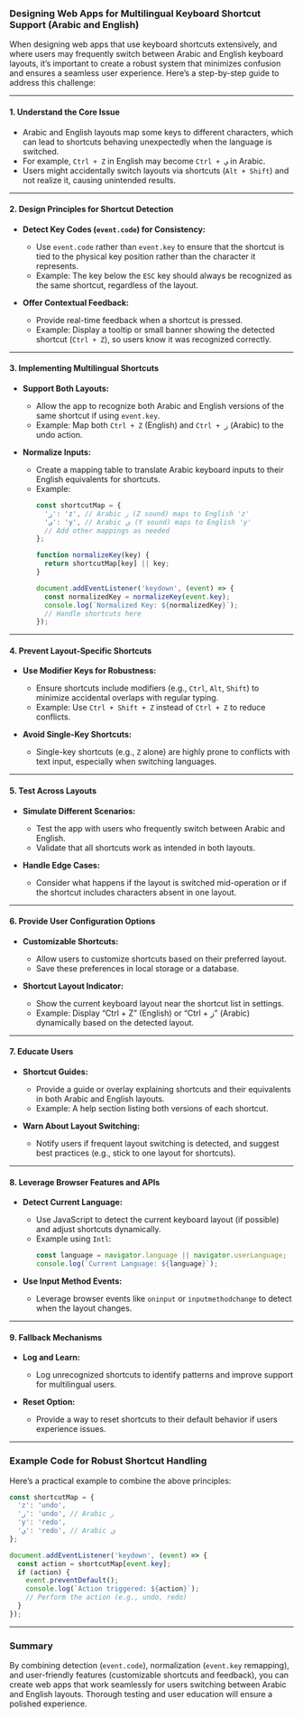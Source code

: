 ### Designing Web Apps for Multilingual Keyboard Shortcut Support (Arabic and English)

When designing web apps that use keyboard shortcuts extensively, and where users may frequently switch between Arabic and English keyboard layouts, it’s important to create a robust system that minimizes confusion and ensures a seamless user experience. Here’s a step-by-step guide to address this challenge:

---

#### 1. **Understand the Core Issue**
- Arabic and English layouts map some keys to different characters, which can lead to shortcuts behaving unexpectedly when the language is switched.
- For example, `Ctrl + Z` in English may become `Ctrl + ي` in Arabic.
- Users might accidentally switch layouts via shortcuts (`Alt + Shift`) and not realize it, causing unintended results.

---

#### 2. **Design Principles for Shortcut Detection**
- **Detect Key Codes (`event.code`) for Consistency:**
  - Use `event.code` rather than `event.key` to ensure that the shortcut is tied to the physical key position rather than the character it represents.
  - Example: The key below the `ESC` key should always be recognized as the same shortcut, regardless of the layout.

- **Offer Contextual Feedback:**
  - Provide real-time feedback when a shortcut is pressed.
  - Example: Display a tooltip or small banner showing the detected shortcut (`Ctrl + Z`), so users know it was recognized correctly.

---

#### 3. **Implementing Multilingual Shortcuts**
- **Support Both Layouts:**
  - Allow the app to recognize both Arabic and English versions of the same shortcut if using `event.key`.
  - Example: Map both `Ctrl + Z` (English) and `Ctrl + ز` (Arabic) to the undo action.

- **Normalize Inputs:**
  - Create a mapping table to translate Arabic keyboard inputs to their English equivalents for shortcuts.
  - Example:
    ```javascript
    const shortcutMap = {
      'ز': 'z', // Arabic ز (Z sound) maps to English 'z'
      'ي': 'y', // Arabic ي (Y sound) maps to English 'y'
      // Add other mappings as needed
    };

    function normalizeKey(key) {
      return shortcutMap[key] || key;
    }

    document.addEventListener('keydown', (event) => {
      const normalizedKey = normalizeKey(event.key);
      console.log(`Normalized Key: ${normalizedKey}`);
      // Handle shortcuts here
    });
    ```

---

#### 4. **Prevent Layout-Specific Shortcuts**
- **Use Modifier Keys for Robustness:**
  - Ensure shortcuts include modifiers (e.g., `Ctrl`, `Alt`, `Shift`) to minimize accidental overlaps with regular typing.
  - Example: Use `Ctrl + Shift + Z` instead of `Ctrl + Z` to reduce conflicts.

- **Avoid Single-Key Shortcuts:**
  - Single-key shortcuts (e.g., `Z` alone) are highly prone to conflicts with text input, especially when switching languages.

---

#### 5. **Test Across Layouts**
- **Simulate Different Scenarios:**
  - Test the app with users who frequently switch between Arabic and English.
  - Validate that all shortcuts work as intended in both layouts.

- **Handle Edge Cases:**
  - Consider what happens if the layout is switched mid-operation or if the shortcut includes characters absent in one layout.

---

#### 6. **Provide User Configuration Options**
- **Customizable Shortcuts:**
  - Allow users to customize shortcuts based on their preferred layout.
  - Save these preferences in local storage or a database.

- **Shortcut Layout Indicator:**
  - Show the current keyboard layout near the shortcut list in settings.
  - Example: Display “Ctrl + Z” (English) or “Ctrl + ز” (Arabic) dynamically based on the detected layout.

---

#### 7. **Educate Users**
- **Shortcut Guides:**
  - Provide a guide or overlay explaining shortcuts and their equivalents in both Arabic and English layouts.
  - Example: A help section listing both versions of each shortcut.

- **Warn About Layout Switching:**
  - Notify users if frequent layout switching is detected, and suggest best practices (e.g., stick to one layout for shortcuts).

---

#### 8. **Leverage Browser Features and APIs**
- **Detect Current Language:**
  - Use JavaScript to detect the current keyboard layout (if possible) and adjust shortcuts dynamically.
  - Example using `Intl`:
    ```javascript
    const language = navigator.language || navigator.userLanguage;
    console.log(`Current Language: ${language}`);
    ```

- **Use Input Method Events:**
  - Leverage browser events like `oninput` or `inputmethodchange` to detect when the layout changes.

---

#### 9. **Fallback Mechanisms**
- **Log and Learn:**
  - Log unrecognized shortcuts to identify patterns and improve support for multilingual users.

- **Reset Option:**
  - Provide a way to reset shortcuts to their default behavior if users experience issues.

---

### Example Code for Robust Shortcut Handling
Here’s a practical example to combine the above principles:

```javascript
const shortcutMap = {
  'z': 'undo',
  'ز': 'undo', // Arabic ز
  'y': 'redo',
  'ي': 'redo', // Arabic ي
};

document.addEventListener('keydown', (event) => {
  const action = shortcutMap[event.key];
  if (action) {
    event.preventDefault();
    console.log(`Action triggered: ${action}`);
    // Perform the action (e.g., undo, redo)
  }
});
```

---

### Summary
By combining detection (`event.code`), normalization (`event.key` remapping), and user-friendly features (customizable shortcuts and feedback), you can create web apps that work seamlessly for users switching between Arabic and English layouts. Thorough testing and user education will ensure a polished experience.

